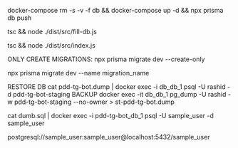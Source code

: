 docker-compose rm -s -v -f db && docker-compose up -d && npx prisma db push

tsc && node ./dist/src/fill-db.js

tsc && node ./dist/src/index.js


ONLY CREATE MIGRATIONS:
npx prisma migrate dev --create-only

npx prisma migrate dev --name migration_name


RESTORE DB
cat pdd-tg-bot.dump | docker exec -i db_db_1 psql -U rashid -d pdd-tg-bot-staging
BACKUP
docker exec -it db_db_1 pg_dump -U rashid -w pdd-tg-bot-staging --no-owner > st-pdd-tg-bot.dump


cat dumb.sql | docker exec -i pdd-tg-bot_db_1 psql -U sample_user -d sample_user


postgresql://sample_user:sample_user@localhost:5432/sample_user